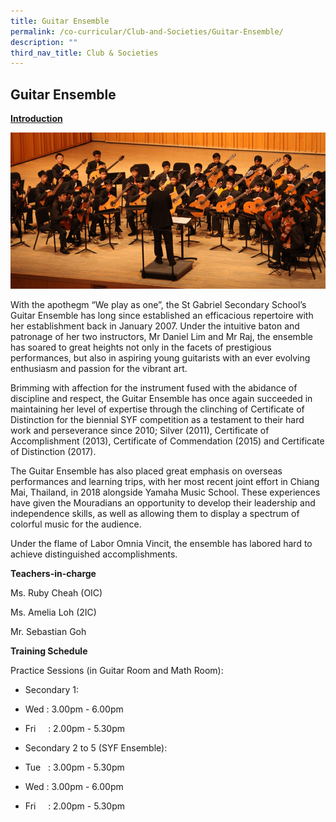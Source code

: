 ```yaml
---
title: Guitar Ensemble
permalink: /co-curricular/Club-and-Societies/Guitar-Ensemble/
description: ""
third_nav_title: Club & Societies
---
```

## Guitar Ensemble 

**<u>Introduction</u>**

![](/images/Guitar%20Ensemble.png)

With the apothegm “We play as one”, the St Gabriel Secondary School’s Guitar Ensemble has long since established an efficacious repertoire with her establishment back in January 2007. Under the intuitive baton and patronage of her two instructors, Mr Daniel Lim and Mr Raj, the ensemble has soared to great heights not only in the facets of prestigious performances, but also in aspiring young guitarists with an ever evolving enthusiasm and passion for the vibrant art.

Brimming with affection for the instrument fused with the abidance of discipline and respect, the Guitar Ensemble has once again succeeded in maintaining her level of expertise through the clinching of Certificate of Distinction for the biennial SYF competition as a testament to their hard work and perseverance since 2010; Silver (2011), Certificate of Accomplishment (2013), Certificate of Commendation (2015) and Certificate of Distinction (2017).

The Guitar Ensemble has also placed great emphasis on overseas performances and learning trips, with her most recent joint effort in Chiang Mai, Thailand, in 2018 alongside Yamaha Music School. These experiences have given the Mouradians an opportunity to develop their leadership and independence skills, as well as allowing them to display a spectrum of colorful music for the audience.

Under the flame of Labor Omnia Vincit, the ensemble has labored hard to achieve distinguished accomplishments.

**Teachers-in-charge**

Ms. Ruby Cheah (OIC)  

Ms. Amelia Loh (2IC)

Mr. Sebastian Goh

  

**Training Schedule**

Practice Sessions (in Guitar Room and Math Room):

*   Secondary 1:

*   Wed : 3.00pm - 6.00pm
*   Fri     : 2.00pm - 5.30pm

  

*   Secondary 2 to 5 (SYF Ensemble):

*   Tue   : 3.00pm - 5.30pm
*   Wed : 3.00pm - 6.00pm
*   Fri     : 2.00pm - 5.30pm